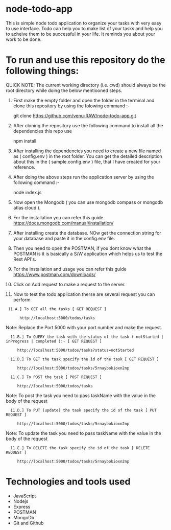 # node-todo-app

This is simple node todo application to organize your tasks with very easy to use interface.
Todo can help you to make list of your tasks and help you to acheive them to be successful in your life. It reminds you about your work to be done.

# To run and use this repository do the following things:

QUICK NOTE: The current working directory (i.e. cwd) should always be the root directory while doing the below mentiooned steps.

1. First make the empty folder and open the folder in the terminal and clone this repository by using the folowing command :-

   git clone https://github.com/venu-RAW/node-todo-app.git

2. After cloning the repository use the following command to install all the dependencies this repo use

   npm install

3. After installing the dependencies you need to create a new file named as ( config.env ) in the root folder. You can get the detailed description about this in the ( sample.config.env ) file, that I have created for your reference.

4. After doing the above steps run the application server by using the following command :-

   node index.js

5. Now open the Mongodb ( you can use mongodb compass or mongodb atlas cloud ).

6. For the installation you can refer this guide https://docs.mongodb.com/manual/installation/

7. After installing create the database. NOw get the connection string for your database and paste it in the config.env file.

8. Then you need to open the POSTMAN, if you dont know what the POSTMAN is it is basically a S/W application which helps us to test the Rest API's.

9. For the installation and usage you can refer this guide https://www.postman.com/downloads/

10.   Click on Add request to make a request to the server.

11.   Now to test the todo application therse are several request you can perform

     11.A.] To GET all the tasks [ GET REQUEST ]

          http://localhost:5000/todos/tasks

Note: Replace the Port 5000 with your port number and make the request.

      11.B.] To QUERY the task with the status of the task ( notStarted | inProgress | completed ):- [ GET REQUEST ]

         http://localhost:5000/todos/tasks?status=notStarted

      11.D.] To GET the task specify the id of the task [ GET REQUEST ]

         http://localhost:5000/todos/tasks/5rnaybokioxn2np

      11.C.] To POST the task [ POST REQUEST ]

         http://localhost:5000/todos/tasks

Note: To post the task you need to pass taskName with the value in the body of the request

      11.D.] To PUT (update) the task specify the id of the task [ PUT REQUEST ]

         http://localhost:5000/todos/tasks/5rnaybokioxn2np

Note: To update the task you need to pass taskName with the value in the body of the request

      11.E.] To DELETE the task specify the id of the task [ DELETE REQUEST ]

         http://localhost:5000/todos/tasks/5rnaybokioxn2np

# Technologies and tools used

-  JavaScript
-  Nodejs
-  Express
-  POSTMAN
-  MongoDb
-  Git and Github
